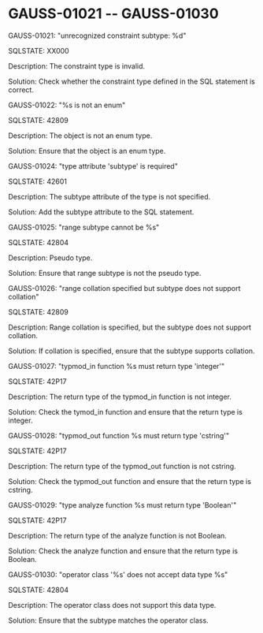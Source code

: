 # GAUSS-01021 -- GAUSS-01030<a name="EN-US_TOPIC_0302073648"></a>

GAUSS-01021: "unrecognized constraint subtype: %d"

SQLSTATE: XX000

Description: The constraint type is invalid.

Solution: Check whether the constraint type defined in the SQL statement is correct.

GAUSS-01022: "%s is not an enum"

SQLSTATE: 42809

Description: The object is not an enum type.

Solution: Ensure that the object is an enum type.

GAUSS-01024: "type attribute 'subtype' is required"

SQLSTATE: 42601

Description: The subtype attribute of the type is not specified.

Solution: Add the subtype attribute to the SQL statement.

GAUSS-01025: "range subtype cannot be %s"

SQLSTATE: 42804

Description: Pseudo type.

Solution: Ensure that range subtype is not the pseudo type.

GAUSS-01026: "range collation specified but subtype does not support collation"

SQLSTATE: 42809

Description: Range collation is specified, but the subtype does not support collation.

Solution: If collation is specified, ensure that the subtype supports collation.

GAUSS-01027: "typmod\_in function %s must return type 'integer'"

SQLSTATE: 42P17

Description: The return type of the typmod\_in function is not integer.

Solution: Check the tymod\_in function and ensure that the return type is integer.

GAUSS-01028: "typmod\_out function %s must return type 'cstring'"

SQLSTATE: 42P17

Description: The return type of the typmod\_out function is not cstring.

Solution: Check the typmod\_out function and ensure that the return type is cstring.

GAUSS-01029: "type analyze function %s must return type 'Boolean'"

SQLSTATE: 42P17

Description: The return type of the analyze function is not Boolean.

Solution: Check the analyze function and ensure that the return type is Boolean.

GAUSS-01030: "operator class '%s' does not accept data type %s"

SQLSTATE: 42804

Description: The operator class does not support this data type.

Solution: Ensure that the subtype matches the operator class.


